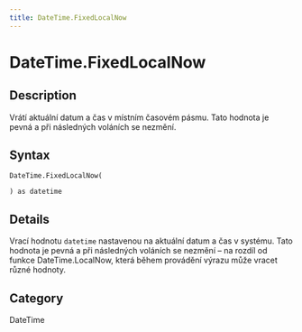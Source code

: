 ```yaml
---
title: DateTime.FixedLocalNow
---
```


# DateTime.FixedLocalNow


## Description

Vrátí aktuální datum a čas v místním časovém pásmu. Tato hodnota je pevná a při následných voláních se nezmění.


## Syntax

```powerquery
DateTime.FixedLocalNow(

) as datetime
```


## Details

Vrací hodnotu <code>datetime</code> nastavenou na aktuální datum a čas v systému. Tato hodnota je pevná a při následných voláních se nezmění – na rozdíl od funkce DateTime.LocalNow, která během provádění výrazu může vracet různé hodnoty.



## Category
DateTime
